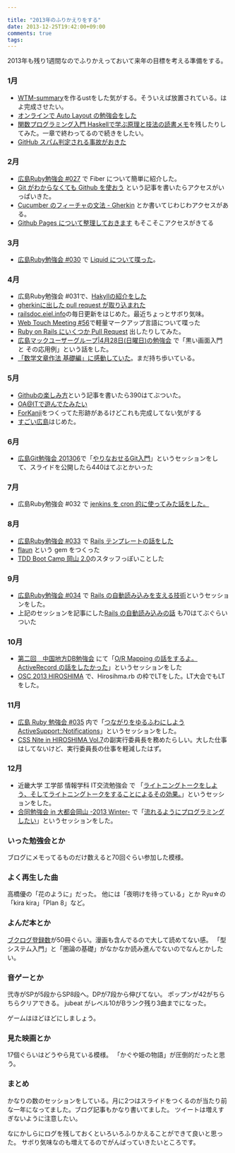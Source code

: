 ```yaml
---

title: "2013年のふりかえりをする"
date: 2013-12-25T19:42:00+09:00
comments: true
tags:
---
```


2013年も残り1週間なのでふりかえっておいて来年の目標を考える準備をする。

### 1月

* [WTM-summary](https://github.com/eiel/WTM-summary)を作るustをした気がする。そういえば放置されている。はよ完成させたい。
* [オンラインで Auto Layout の勉強会をした](http://blog.eiel.info/blog/2013/01/13/ios-autolayout/)
* [関数プログラミング入門 Haskellで学ぶ原理と技法の読書メモ](http://blog.eiel.info/blog/tags/guan-shu-puroguraminguru-men/)を残したりしてみた。一章で終わってるので続きをしたい。
* [GitHub スパム判定される事故がおきた](http://blog.eiel.info/blog/2013/01/21/github-spam/)

### 2月

* [広島Ruby勉強会 #027](http://hiroshimarb.github.io/blog/2013/01/18/hiroshimarb-27/) で Fiber について簡単に紹介した。
* [Git がわからなくても Github を使おう](http://blog.eiel.info/blog/2013/02/06/how-to-use-github/) という記事を書いたらアクセスがいっぱいきた。
* [Cucumber のフィーチャの文法 - Gherkin](http://blog.eiel.info/blog/2013/02/12/gherkin/) とか書いてじわじわアクセスがある。
* [Github Pages について整理しておきます](http://blog.eiel.info/blog/2013/02/17/github-pages/) もそこそこアクセスがきてる

### 3月

* [広島Ruby勉強会 #030](http://hiroshimarb.github.com/blog/2013/02/08/hiroshimarb-30/) で [Liquid について喋った](http://blog.eiel.info/blog/2013/03/02/abc-liquid/)。


### 4月

* 広島Ruby勉強会 #031で、[Hakyllの紹介をした](http://www.slideshare.net/TomohikoHimura/hakyll-18303056)
* [gherkinに出した pull request が取り込まれた](https://github.com/cucumber/gherkin/pull/229)
* [railsdoc.eiel.info](https://github.com/eiel/railsdoc.eiel.info)の毎日更新をはじめた。最近ちょっとサボり気味。
* [Web Touch Meeting #56](http://www.webtouchmeeting.com/meeting/2013/04/56web-touch-meeting.html)で軽量マークアップ言語について喋った
* [Ruby on Rails にいくつか Pull Request](https://github.com/rails/rails/pull/10339) 出したりしてみた。
* [広島マックユーザーグループ|4月28日(日曜日)の勉強会](http://atnd.org/events/36583) で「黒い画面入門 と その応用例」という話をした。
* [「数学文章作法 基礎編」に感動していた](http://blog.eiel.info/blog/2013/04/16/writing-math-text-basic/)。まだ持ち歩いている。


### 5月

* [Githubの楽しみ方](http://blog.eiel.info/blog/2013/05/13/how-to-enjoy-github/)という記事を書いたら390はてぶついた。
* [OA@ITで遊んでたみたい](http://qa.atmarkit.co.jp/users/eiel/activities)
* [ForKanji](http://fourkanji.herokuapp.com/game)をつくってた形跡があるけどこれも完成してない気がする
* [すごい広島](http://great-h.github.io/)はじめた。

### 6月

* [広島Git勉強会 201306](http://hiroshimarb.github.io/blog/2013/04/06/hiroshimarb-git-201306/)で「[やりなおせるGit入門](http://www.slideshare.net/TomohikoHimura/git-22237343)」というセッションをして、スライドを公開したら440はてぶとかいった

### 7月

* 広島Ruby勉強会 #032 で [jenkins を cron 的に使ってみた話をした。](http://www.slideshare.net/TomohikoHimura/jenkins-23971945)

### 8月

* [広島Ruby勉強会 #033](http://hiroshimarb.github.io/blog/2013/08/03/hiroshimarb-33/) で [Rails テンプレートの話をした](http://www.slideshare.net/TomohikoHimura/rails-template)
* [flaun](http://blog.eiel.info/blog/2013/08/10/flaun/) という gem をつくった
* [TDD Boot Camp 岡山 2.0](http://eielh-life.tumblr.com/post/59874413017/tdd-boot-camp-2-0)のスタッフっぽいことした

### 9月

* [広島Ruby勉強会 #034](http://hiroshimarb.github.io/blog/2013/09/07/hiroshimarb-34/) で [Rails の自動読み込みを支える技術](http://blog.eiel.info/blog/2013/09/07/autoload-rails/)というセッションをした。
* 上記のセッションを記事にした[Rails の自動読み込みの話](http://blog.eiel.info/blog/2013/09/07/autoload-rails/) も70はてぶぐらいついた

### 10月

* [第二回　中国地方DB勉強会](http://local.aguuu.com/events/21550) にて「[O/R Mapping の話をするよ。ActiveRecord の話をしたかった](https://www.slideshare.net/TomohikoHimura/or-mapping-activerecord)」というセッションをした
* [OSC 2013 HIROSHIMA](http://www.ospn.jp/osc2013-hiroshima/) で、Hirosihma.rb の枠でLTをした。LT大会でもLTをした。

### 11月

* [広島 Ruby 勉強会 #035](http://hiroshimarb.github.io/blog/2013/11/02/hiroshimarb-35/) 内で「[つながりをゆるふわにしよう ActiveSupport::Notifications](http://www.slideshare.net/TomohikoHimura/active-supprt-notifications)」というセッションをした。
* [CSS Nite in HIROSHIMA Vol.7](http://cssnite.webtouchmeeting.com/vol7/)の副実行委員長を務めたらしい。大した仕事はしてないけど、実行委員長の仕事を軽減したはず。

### 12月

* 近畿大学 工学部 情報学科 IT交流勉強会 で 「[ライトニングトークをしよう、そしてライトニングトークをすることによるその効果。](https://speakerdeck.com/eiel/raitoningutokuwosiyou-sositeraitoningutokuwosurukotoniyorusofalsexiao-guo)」というセッションをした。
* [合同勉強会 in 大都会岡山 -2013 Winter-](http://gbdaitokai.doorkeeper.jp/events/5725) で「[流れるようにプログラミングしたい](http://blog.eiel.info/blog/2013/12/15/gbdaitokai-2013/)」というセッションをした。

### いった勉強会とか

ブログにメモってるものだけ数えると70回ぐらい参加した模様。

### よく再生した曲

高橋優の「花のように」だった。
他には「夜明けを待っている」とか Ryu☆の 「kira kira」「Plan 8」など。

### よんだ本とか

[ブクログ登録数](http://booklog.jp/users/eiel)が50冊ぐらい。漫画も含んでるので大して読めてない感。
「型システム入門」と「圏論の基礎」がなかなか読み進んでないのでなんとかしたい。

### 音ゲーとか

弐寺がSPが5段からSP8段へ。DPが7段から伸びてない。
ポップンが42がちらちらクリアできる。
jubeat がレベル10がBランク残り3曲までになった。

ゲームはほどほどにしましょう。


### 見た映画とか

17個ぐらいはどうやら見ている模様。
「かぐや姫の物語」が圧倒的だったと思う。

### まとめ

かなりの数のセッションをしている。月に2つはスライドをつくるのが当たり前な一年になってました。ブログ記事もかなり書いてました。
ツイートは増えすぎないように注意したい。


なにかしらにログを残しておくといろいろふりかえることができて良いと思った。
サボり気味なのも増えてるのでがんばっていきたいところです。
